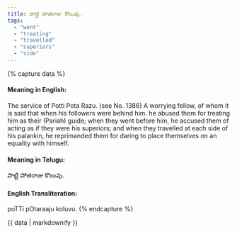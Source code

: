 ```yaml
---
title: పొట్టి పోతరాజు కొలువు.
tags:
  - "went"
  - "treating"
  - "travelled"
  - "superiors"
  - "side"
---
```


{% capture data %}
#### Meaning in English:
The service of Potti Pota Razu.
(see No. 1386)
A worrying fellow, of whom it is said that when his followers were behind him. he abused them for treating him as their (Pariah) guide; when they went before him, he accused them of acting as if they were his superiors; and when they travelled at each side of his palankin, he reprimanded them for daring to place themselves on an equality with himself.

#### Meaning in Telugu:
పొట్టి పోతరాజు కొలువు.

#### English Transliteration:
poTTi pOtaraaju koluvu.
{% endcapture %}

<div class="notice">{{ data | markdownify }}</div>

